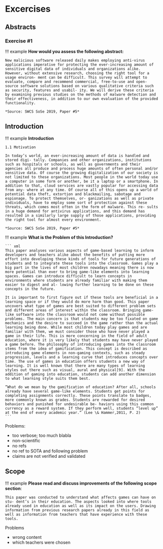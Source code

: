# Excercises


## Abstracts

### Exercise #1

!!! example
    **How would you assess the following abstract:**

    New malicious software released daily makes employing anti-virus applications imperative for protecting the ever-increasing amount of sensitive digital data of individuals and organizations alike. However, without extensive research, choosing the right tool for a usage environ- ment can be difficult. This survey will attempt to evaluate, compare and recommend commercial, free-to-use and open-source software solutions based on various qualitative criteria such as security, features and usabil- ity. We will derive these criteria by examining previous studies on the methods of malware detection and their effectiveness, in addition to our own evaluation of the provided functionality.

    *Source: SWCS SoSe 2019, Paper #5*


<!--  -->






## Introduction

!!! example
    **Introduction**

    1.1 Motivation

    In today’s world, an ever-increasing amount of data is handled and stored digi- tally. Companies and other organizations, institutions such as hospitals or schools, as well as governments and their agencies all produce and process huge amounts of often personal and/or sensitive data. Of course the growing digitalization of our society is not limited to these organizations. Most people in the world today use a computer in some form or another, be it a laptop or a smartphone. In addition to that, cloud services are vastly popular for accessing data from any- where at any time. Of course all of this opens up a world of potential data theft, extortion and blackmailing, sabotage and espionage. To protect themselves, or- ganizations as well as private individuals, have to employ some sort of protection against these threats, which comes most often in the form of malware. This re- sults in a huge demand for antivirus applications, and this demand has resulted in a similarly large supply of those applications, providing the right tool for almost every environment.

    *Source: SWCS SoSe 2019, Paper #5*




!!! example
    **What is the Problem of this Introduction?**

    ``` xml
    This paper analyses various aspects of game-based learning to inform developers and teachers alike about the benefits of putting more effort into developing these kinds of tools for future generations of students and to integrate these tools into the classroom. Games play a big part in the lives of most children nowadays meaning there is now more potential than ever to bring game-like elements into learning spaces. Games can introduce difficult to learn concepts in environments where students are already familiar with making them easier to digest and al- lowing further learning to be done on these concepts in the future.

    It is important to first figure out if these tools are beneficial in a learning space or if they would do more harm than good. This paper uncovers what type of games are best suited to different problem sets and different areas of interest within the classroom. Bringing game-like software into the classroom would not come without possible problems. The main concern is that students may be too fixated on game mechanics and the desire to succeed in the game rather than the actual learning being done. While most children today play games and are familiar with them, we must consider those who have never played a game in their life. This is more concerning in the field of adult education, where it is very likely that students may have never played a game before. The philosophy of introducing games into the classroom stems from the idea of gamification. This concept is described as introducing game elements in non-gaming contexts, such as steady progression, levels and a learning curve that introduces concepts over time. The use of games in education offers students a new way of learning. It is well known that there are many types of learning styles out there such as visual, aural and physical[9]. With the addition of gaming into education, students can add another dimension to what learning style suits them best.

    ”What do we mean by the gamification of education? After all, schools already have several game-like elements. Students get points for completing assignments correctly. These points translate to badges, more commonly known as grades. Students are rewarded for desired behaviors and punished for undesirable be- haviors using this common currency as a reward system. If they perform well, students ”level up” at the end of every academic year.” (Lee \& Hammer,2011, P. 2)
    ```


Problems:

- too verbose; too much blabla
- non-scientific
- no refs
- no ref to SOTA and following problem
- claims are not verified and validated




## Scope

!!! example
    **Please read and discuss improvements of the following scope section**:

    This paper was conducted to understand what affects games can have on stu- dent’s in their education. The aspects looked into where tools already used in education as well as its impact on the users. Drawing information from previous research papers already in this field as well as information from teachers that have experience with these tools.


Problems

- wrong content
- which teachers were chosen
